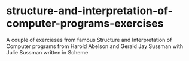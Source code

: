 structure-and-interpretation-of-computer-programs-exercises
===========================================================

A couple of exercieses from famous Structure and Interpretation of Computer programs from Harold Abelson and Gerald Jay Sussman with Julie Sussman written in Scheme
